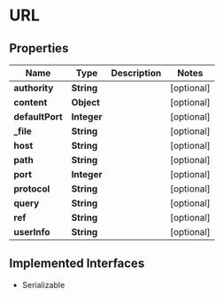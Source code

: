 

# URL


## Properties

| Name | Type | Description | Notes |
|------------ | ------------- | ------------- | -------------|
|**authority** | **String** |  |  [optional] |
|**content** | **Object** |  |  [optional] |
|**defaultPort** | **Integer** |  |  [optional] |
|**_file** | **String** |  |  [optional] |
|**host** | **String** |  |  [optional] |
|**path** | **String** |  |  [optional] |
|**port** | **Integer** |  |  [optional] |
|**protocol** | **String** |  |  [optional] |
|**query** | **String** |  |  [optional] |
|**ref** | **String** |  |  [optional] |
|**userInfo** | **String** |  |  [optional] |


## Implemented Interfaces

* Serializable

